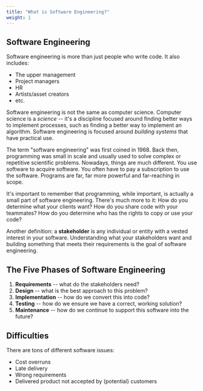 ```yaml
---
title: "What is Software Engineering?"
weight: 1
---
```


## Software Engineering

Software engineering is more than just people who write code. It also includes:

* The upper management
* Project managers
* HR
* Artists/asset creators
* etc.

Software engineering is not the same as computer science. Computer science is a *science* -- it's a discipline focused around finding better ways to implement processes, such as finding a better way to implement an algorithm. Software engineering is focused around *building systems* that have practical use.

The term "software engineering" was first coined in 1968. Back then, programming was small in scale and usually used to solve complex or repetitive scientific problems. Nowadays, things are much different. You use software to acquire software. You often have to pay a subscription to use the software. Programs are far, far more powerful and far-reaching in scope.

It's important to remember that programming, while important, is actually a small part of software engineering. There's much more to it: How do you determine what your clients want? How do you share code with your teammates? How do you determine who has the rights to copy or use your code?

Another definition: a **stakeholder** is any individual or entity with a vested interest in your software. Understanding what your stakeholders want and building something that meets their requirements is the goal of software engineering.

## The Five Phases of Software Engineering

1. **Requirements** -- what do the stakeholders need?
2. **Design** -- what is the best approach to this problem?
3. **Implementation** -- how do we convert this into code?
4. **Testing** -- how do we ensure we have a correct, working solution?
5. **Maintenance** -- how do we continue to support this software into the future?

## Difficulties

There are tons of different software issues:

* Cost overruns
* Late delivery
* Wrong requirements
* Delivered product not accepted by (potential) customers
